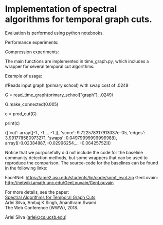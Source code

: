 # Implementation of spectral algorithms for temporal graph cuts.

Evaluation is performed using python notebooks.

Performance experiments:

Compression experiments:

The main functions are implemented in time_graph.py, which includes a wrapper for several temporal cut algorithms.

Example of usage:

#Reads input graph (primary school) with swap cost of .0249

G = read_time_graph(primary_school["graph"], .0249)

G.make_connected(0.005)

c = prod_cut(G)

print(c)

({'cut': array([-1., -1.,.. -1.]),
  'score': 9.722578317913037e-05,
  'edges': 3.991778580973271,
  'swaps': 0.04979999999999988},
 array([-0.02384887, -0.02996254,... -0.06425752]))


Notice that we purposefully did not include the code for the baseline community detection methods, 
but some wrappers that can be used  to reproduce the comparison. The source-code for the baselines 
can be found in the following links:

FacetNet: https://ame2.asu.edu/students/lin/code/snmf_evol.zip
GenLovain: http://netwiki.amath.unc.edu/GenLouvain/GenLouvain 

For more details, see the paper:  
[Spectral Algorithms for Temporal Graph Cuts ](http://www.cs.ucsb.edu/~arlei/pubs/www18.pdf "")  
Arlei Silva, Ambuj K Singh, Ananthram Swami  
The Web Conference (WWW), 2018. 

Arlei Silva (arlei@cs.ucsb.edu)
